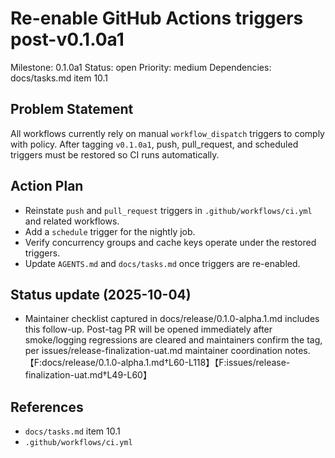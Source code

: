 # Re-enable GitHub Actions triggers post-v0.1.0a1
Milestone: 0.1.0a1
Status: open
Priority: medium
Dependencies: docs/tasks.md item 10.1

## Problem Statement
All workflows currently rely on manual `workflow_dispatch` triggers to comply with policy. After tagging `v0.1.0a1`, push, pull_request, and scheduled triggers must be restored so CI runs automatically.

## Action Plan
- Reinstate `push` and `pull_request` triggers in `.github/workflows/ci.yml` and related workflows.
- Add a `schedule` trigger for the nightly job.
- Verify concurrency groups and cache keys operate under the restored triggers.
- Update `AGENTS.md` and `docs/tasks.md` once triggers are re-enabled.

## Status update (2025-10-04)
- Maintainer checklist captured in docs/release/0.1.0-alpha.1.md includes this follow-up. Post-tag PR will be opened immediately after smoke/logging regressions are cleared and maintainers confirm the tag, per issues/release-finalization-uat.md maintainer coordination notes.【F:docs/release/0.1.0-alpha.1.md†L60-L118】【F:issues/release-finalization-uat.md†L49-L60】

## References
- `docs/tasks.md` item 10.1
- `.github/workflows/ci.yml`
